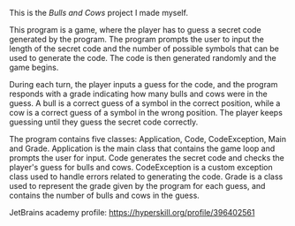 This is the *Bulls and Cows* project I made myself.

This program is a game, where the player has to guess a secret code generated by the program. The program prompts the user to input the length of the secret code and the number of possible symbols that can be used to generate the code. The code is then generated randomly and the game begins.

During each turn, the player inputs a guess for the code, and the program responds with a grade indicating how many bulls and cows were in the guess. A bull is a correct guess of a symbol in the correct position, while a cow is a correct guess of a symbol in the wrong position. The player keeps guessing until they guess the secret code correctly.

The program contains five classes: Application, Code, CodeException, Main and Grade. Application is the main class that contains the game loop and prompts the user for input. Code generates the secret code and checks the player's guess for bulls and cows. CodeException is a custom exception class used to handle errors related to generating the code. Grade is a class used to represent the grade given by the program for each guess, and contains the number of bulls and cows in the guess.


JetBrains academy profile: https://hyperskill.org/profile/396402561
